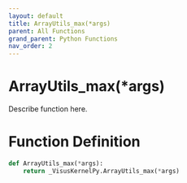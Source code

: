 ```yaml
---
layout: default
title: ArrayUtils_max(*args)
parent: All Functions
grand_parent: Python Functions
nav_order: 2
---
```


# ArrayUtils_max(*args)

Describe function here.

# Function Definition

```python
def ArrayUtils_max(*args):
    return _VisusKernelPy.ArrayUtils_max(*args)
```